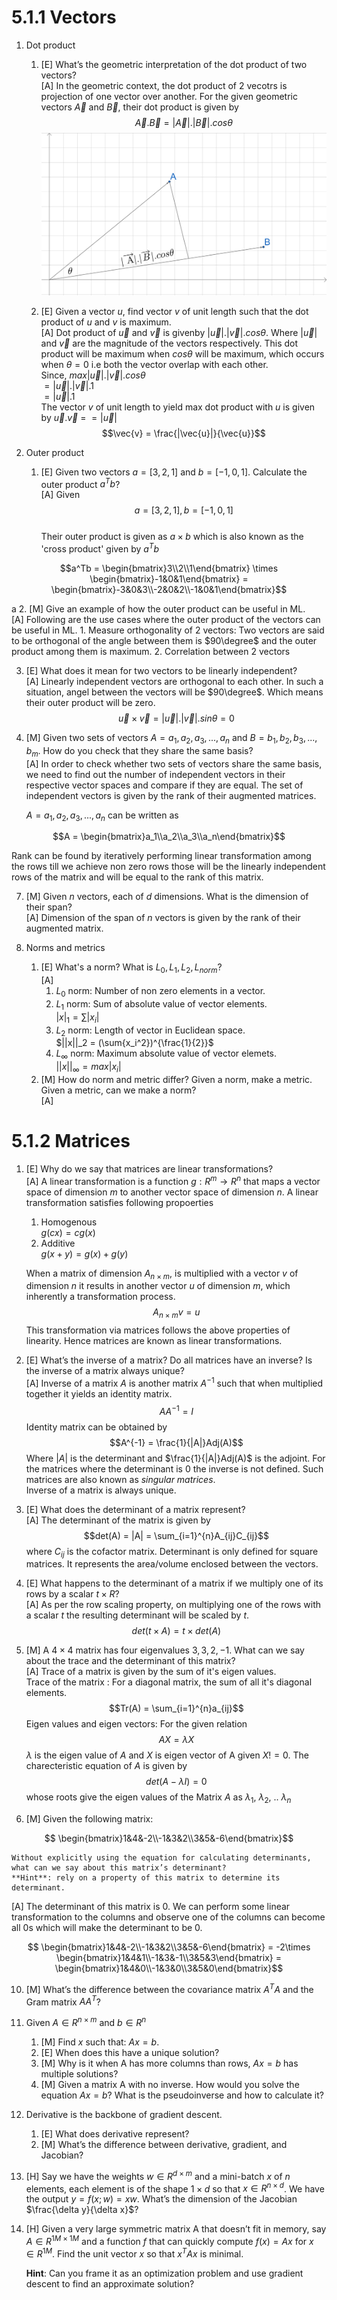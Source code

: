 # 5.1.1 Vectors

1. Dot product
    1. [E] What’s the geometric interpretation of the dot product of two vectors?\
       [A] In the geometric context, the dot product of 2 vecotrs is projection of one vector over another.
        For the given geometric vectors $\overrightarrow A$ and $\overrightarrow B$, their dot product is given by\
           $$\overrightarrow A.\overrightarrow B = |\overrightarrow A|.|\overrightarrow B|.cos\theta$$ 
       ![](vectors1.png)
       
    2. [E] Given a vector $u$, find vector $v$ of unit length such that the dot product of $u$ and $v$ is maximum.\
       [A] Dot product of $\vec{u}$ and $\vec{v}$ is givenby $|\vec{u}|.|\vec{v}|.cos\theta$. Where $|\vec{u}|$ and $\vec{v}$ are the magnitude of the vectors respectively. This dot product will be maximum when $cos\theta$ will be maximum, which occurs when $\theta = 0$ i.e both the vector overlap with each other.\
       Since, $max |\vec{u}|.|\vec{v}|.cos\theta$\
       $= |\vec{u}|.|\vec{v}|.1$\
       $= |\vec{u}|.1$\
       The vector $v$ of unit length to yield max dot product with $u$ is given by 
       $\vec{u}.\vec{v}$ = $= |\vec{u}|$\
       $$\vec{v} = \frac{|\vec{u}|}{\vec{u}}$$
       
2. Outer product
    1. [E] Given two vectors $a = [3, 2, 1]$ and  $b = [-1, 0, 1]$. Calculate the outer product $a^Tb$?\
       [A] Given \
       $$a = [3, 2, 1],    b = [-1, 0, 1]$$\
       Their outer product is given as $a \times b$ which is also known as the 'cross product' given by $a^Tb$

```math
a^Tb = \begin{bmatrix}3\\2\\1\end{bmatrix} \times \begin{bmatrix}-1&0&1\end{bmatrix} = \begin{bmatrix}-3&0&3\\-2&0&2\\-1&0&1\end{bmatrix}
```
<!-- $$A = \left[a \atop a \atop a \atop a\right]$$ -->
a
     2. [M] Give an example of how the outer product can be useful in ML.\
       [A] Following are the use cases where the outer product of the vectors can be useful in ML.
       1. Measure orthogonality of 2 vectors: Two vectors are said to be orthogonal of the angle between them is $90\degree$ and the outer product among them is maximum.
       2. Correlation between 2 vectors
      
          
3. [E] What does it mean for two vectors to be linearly independent?\
   [A] Linearly independent vectors are orthogonal to each other. In such a situation, angel between the vectors will be $90\degree$. Which means their outer product will be zero.\
   $$\vec{u}\times\vec{v} = |\vec{u}|.|\vec{v}|.sin\theta = 0$$

   
5. [M] Given two sets of vectors $A = {a_1, a_2, a_3, ..., a_n}$ and $B = {b_1, b_2, b_3, ... , b_m}$. How do you check that they share the same basis?\
   [A] In order to check whether two sets of vectors share the same basis, we need to find out the number of independent vectors in their respective vector spaces and compare if they are equal. The set of independent vectors is given by the rank of their augmented matrices.

   $A = {a_1, a_2, a_3, ..., a_n}$ can be written as 
   
```math
A = \begin{bmatrix}a_1\\a_2\\a_3\\a_n\end{bmatrix}
```

   Rank can be found by iteratively performing linear transformation among the rows till we achieve non zero rows those will be the linearly independent rows of the matrix and will be equal to the rank of this matrix.
   
7. [M] Given $n$ vectors, each of $d$ dimensions. What is the dimension of their span?\
   [A] Dimension of the span of $n$ vectors is given by the rank of their augmented matrix.

   
9. Norms and metrics
	1. [E] What's a norm? What is $L_0, L_1, L_2, L_{norm}$?\
   [A]
        1. $L_0$ norm: Number of non zero elements in a vector.
        2. $L_1$ norm: Sum of absolute value of vector elements.\
           $|x|_1 = \sum{|x_i|}$
        4. $L_2$ norm: Length of vector in Euclidean space.\
           $||x||_2 = (\sum{x_i^2})^{\frac{1}{2}}$
        5. $L_{\infty}$ norm: Maximum absolute value of vector elemets.\
           $||x||_{\infty} = max{|x_i|}$
	1. [M] How do norm and metric differ? Given a norm, make a metric. Given a metric, can we make a norm?\
    [A]
    
<!-- Segment break -->

# 5.1.2 Matrices

1. [E] Why do we say that matrices are linear transformations?\
   [A] A linear transformation is a function $g: R^m \rightarrow R^n$ that maps a vector space of dimension $m$ to another vector space of dimension $n$. A linear transformation satisfies following propoerties
   1. Homogenous\
      $g(cx) = cg(x)$
   3. Additive\
      $g(x+y) = g(x) + g(y)$

    When a matrix of dimension $A_{n\times m}$, is multiplied with a vector $v$ of dimension $n$ it results in another vector $u$ of dimension $m$, which inherently a transformation process. 
    $$A_{n\times m}v = u$$
    This transformation via matrices follows the above properties of linearity. Hence matrices are known as linear transformations.
   
2. [E] What’s the inverse of a matrix? Do all matrices have an inverse? Is the inverse of a matrix always unique?\
   [A] Inverse of a matrix $A$ is another matrix $A^{-1}$ such that when multiplied together it yields an identity matrix.
  $$AA^{-1} = I$$
    Identity matrix can be obtained by
   $$A^{-1} = \frac{1}{|A|}Adj(A)$$
   Where $|A|$ is the determinant and $\frac{1}{|A|}Adj(A)$ is the adjoint. For the matrices where the determinant is $0$ the inverse is not defined. Such matrices are also known as *singular matrices*.\
   Inverse of a matrix is always unique.
3. [E] What does the determinant of a matrix represent?\
   [A] The determinant of the matrix is given by
   $$det(A) = |A| = \sum_{i=1}^{n}A_{ij}C_{ij}$$ where $C_{ij}$ is the cofactor matrix. Determinant is only defined for square matrices. It represents the area/volume enclosed between the vectors.
   
5. [E] What happens to the determinant of a matrix if we multiply one of its rows by a scalar $t \times R$?\
   [A] As per the row scaling property, on multiplying one of the rows with a scalar $t$ the resulting determinant will be scaled by $t$. 
   $$det(t\times A) = t\times det(A)$$
   
6. [M] A $4 \times 4$ matrix has four eigenvalues $3, 3, 2, -1$. What can we say about the trace and the determinant of this matrix?\
   [A] Trace of a matrix is given by the sum of it's eigen values.\
   Trace of the matrix : For a diagonal matrix, the sum of all it's diagonal elements.
   $$Tr(A) = \sum_{i=1}^{n}a_{ij}$$
   Eigen values and eigen vectors: For the given relation
   $$AX = \lambda X$$
   $\lambda$ is the eigen value of $A$ and $X$ is eigen vector of A given $X != 0$. The charecteristic equation of $A$ is given by
   $$det(A-\lambda I)=0$$ whose roots give the eigen values of the Matrix $A$ as $\lambda _1$, $\lambda _2$, .. $\lambda _n$
   
8. [M] Given the following matrix:<br>
```math
	\begin{bmatrix}1&4&-2\\-1&3&2\\3&5&-6\end{bmatrix}
```

	Without explicitly using the equation for calculating determinants, what can we say about this matrix’s determinant?
	**Hint**: rely on a property of this matrix to determine its determinant.
   [A] The determinant of this matrix is $0$.
   We can perform some linear transformation to the columns and observe one of the columns can become all $0$s which will make the determinant to be $0$.
```math
   \begin{bmatrix}1&4&-2\\-1&3&2\\3&5&-6\end{bmatrix} = -2\times \begin{bmatrix}1&4&1\\-1&3&-1\\3&5&3\end{bmatrix} = \begin{bmatrix}1&4&0\\-1&3&0\\3&5&0\end{bmatrix}
```
10. [M] What’s the difference between the covariance matrix $A^TA$ and the Gram matrix $AA^T$?

12. Given $A \in R^{n \times m}$ and $b \in R^n$
	1. [M] Find $x$ such that: $Ax = b$.
	1. [E] When does this have a unique solution?
	1. [M] Why is it when A has more columns than rows, $Ax = b$ has multiple solutions?
	1. [M] Given a matrix A with no inverse. How would you solve the equation $Ax = b$? What is the pseudoinverse and how to calculate it?

13. Derivative is the backbone of gradient descent.
	1. [E] What does derivative represent?
	1. [M] What’s the difference between derivative, gradient, and Jacobian?

14. [H] Say we have the weights $w \in R^{d \times m}$ and a mini-batch $x$ of $n$ elements, each element is of the shape $1 \times d$ so that $x \in R^{n \times d}$. We have the output $y = f(x; w) = xw$. What’s the dimension of the Jacobian $\frac{\delta y}{\delta x}$?
15. [H] Given a very large symmetric matrix A that doesn’t fit in memory, say $A \in R^{1M \times 1M}$ and a function $f$ that can quickly compute $f(x) = Ax$ for $x \in R^{1M}$. Find the unit vector $x$ so that $x^TAx$ is minimal.
	
	**Hint**: Can you frame it as an optimization problem and use gradient descent to find an approximate solution?